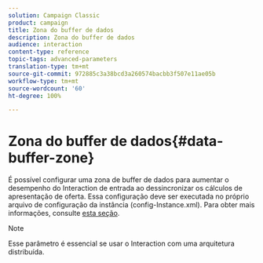 ```yaml
---
solution: Campaign Classic
product: campaign
title: Zona do buffer de dados
description: Zona do buffer de dados
audience: interaction
content-type: reference
topic-tags: advanced-parameters
translation-type: tm+mt
source-git-commit: 972885c3a38bcd3a260574bacbb3f507e11ae05b
workflow-type: tm+mt
source-wordcount: '60'
ht-degree: 100%

---
```



# Zona do buffer de dados{#data-buffer-zone}

É possível configurar uma zona de buffer de dados para aumentar o desempenho do Interaction de entrada ao dessincronizar os cálculos de apresentação de oferta. Essa configuração deve ser executada no próprio arquivo de configuração da instância (config-Instance.xml). Para obter mais informações, consulte [esta seção](../../installation/using/interaction---data-buffer.md).

>[!NOTE]
>
>Esse parâmetro é essencial se usar o Interaction com uma arquitetura distribuída.

